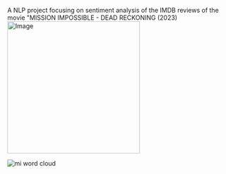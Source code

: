 
A NLP project focusing on sentiment analysis of the IMDB reviews of the movie "MISSION IMPOSSIBLE - DEAD RECKONING (2023)
<img src="https://github.com/Abhilash1781/Mission-Impossible/assets/72621930/121877e1-ba69-49b9-8642-a084e3e3fec5" alt="Image" width="300">

![mi word cloud](https://github.com/Abhilash1781/Mission-Impossible/assets/72621930/674c8363-fd6f-43c4-b731-3cf73c62cc55)
